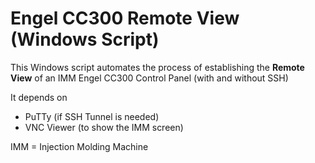 # Engel CC300 Remote View (Windows Script)

This Windows script automates the process of establishing the **Remote View** of an IMM Engel CC300 Control Panel (with and without SSH)

It depends on 
  - PuTTy (if SSH Tunnel is needed)
  - VNC Viewer (to show the IMM screen)


IMM = Injection Molding Machine

